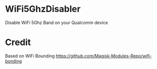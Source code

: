 # WiFi5GhzDisabler

Disable WiFi 5Ghz Band on your Qualcomm device

# Credit
Based on WiFi Bounding https://github.com/Magisk-Modules-Repo/wifi-bonding

